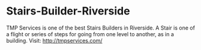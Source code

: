 # Stairs-Builder-Riverside
TMP Services is one of the best Stairs Builders in Riverside. A Stair is one of a flight or series of steps for going from one level to another, as in a building. Visit: http://tmpservices.com/
